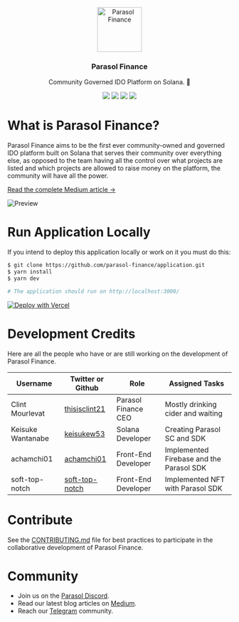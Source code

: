 <p align="center">
  <p align="center">
    <img src="https://parasol.finance/assets/icons/icon.png" height="100" alt="Parasol Finance" />
  </p>
  <h3 align="center">
    Parasol Finance
  </h3>
  <p align="center">
    Community Governed IDO Platform on Solana. 🚀
  </p>
  <p align="center">
    <a href="https://parasol.finance"><img src="https://therealsujitk-vercel-badge.vercel.app/?app=application-git-master-parasol-finance" /></a>
    <a href="https://www.npmjs.com/package/parasol-finance-sdk"><img src="https://img.shields.io/badge/npm-parasol--finance--sdk-blue" /></a>
    <a href="https://nextjs.org/"><img src="https://img.shields.io/badge/Made%20With-NextJS-CCCCCC" /></a>
    <a href="https://t.me/parasolfinance"><img src="https://img.shields.io/badge/license-MIT-blue" /></a>
  </p>
</p>

# What is Parasol Finance?

Parasol Finance aims to be the first ever community-owned and governed IDO platform built on Solana that serves their community over everything else, as opposed to the team having all the control over what projects are listed and which projects are allowed to raise money on the platform, the community will have all the power.

[Read the complete Medium article →](https://parasol-finance.medium.com/parasol-finance-this-new-raydium-listing-aims-to-be-the-top-decentralized-ido-platform-af5fa78fb725)

![Preview](https://user-images.githubusercontent.com/5221349/164296566-de97367a-d857-4b15-abdd-9ba21f3df377.png)

# Run Application Locally

If you intend to deploy this application locally or work on it you must do this:

```bash
$ git clone https://github.com/parasol-finance/application.git
$ yarn install
$ yarn dev

# The application should run on http://localhost:3000/
```

[![Deploy with Vercel](https://vercel.com/button)](https://vercel.com/new/clone?repository-url=https://github.com/parasol-finance/application)

# Development Credits

Here are all the people who have or are still working on the development of Parasol Finance.

| Username          | Twitter or Github                 | Role                     | Assigned Tasks                          |
|-------------------|-----------------------------------|--------------------------|-----------------------------------------|
| Clint Mourlevat   | [thisisclint21](https://twitter.com/thisisclint21) | Parasol Finance CEO      | Mostly drinking cider and waiting       |
| Keisuke Wantanabe | [keisukew53](https://github.com/keisukew53)     | Solana Developer | Creating Parasol SC and SDK             |
| achamchi01        | [achamchi01](https://github.com/achamchi01)     | Front-End Developer      | Implemented Firebase and the Parasol SDK|
| soft-top-notch    | [soft-top-notch](https://github.com/soft-top-notch) | Front-End Developer      | Implemented NFT with Parasol SDK        |

# Contribute

See the [CONTRIBUTING.md](CONTRIBUTING.md) file for best practices to participate in the collaborative development of Parasol Finance.

# Community

* Join us on the [Parasol Discord](https://discord.gg/JBzVvUVZPn).
* Read our latest blog articles on [Medium](https://parasol-finance.medium.com/).
* Reach our [Telegram](https://t.me/parasolfinance) community.
